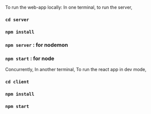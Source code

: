 To run the web-app locally:
In one terminal, to run the server,

### `cd server`
### `npm install`
### `npm server` : for nodemon
### `npm start` : for node

Concurrently,
In another terminal, To run the react app in dev mode,
### `cd client`
### `npm install`
### `npm start` 

